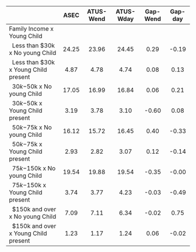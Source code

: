 
|                      |         ASEC |    ATUS-Wend |    ATUS-Wday |     Gap-Wend |      Gap-day |
| -------------------- | :----------: | :----------: | :----------: | :----------: | :----------: |
| Family Income x Young Child |              |              |              |              |              |
| &nbsp;&nbsp;Less than $30k x No young Child |        24.25 |        23.96 |        24.45 |         0.29 |        -0.19 |
| &nbsp;&nbsp;Less than $30k x Young Child present |         4.87 |         4.78 |         4.74 |         0.08 |         0.13 |
| &nbsp;&nbsp;$30k-$50k x No young Child |        17.05 |        16.99 |        16.84 |         0.06 |         0.21 |
| &nbsp;&nbsp;$30k-$50k x Young Child present |         3.19 |         3.78 |         3.10 |        -0.60 |         0.08 |
| &nbsp;&nbsp;$50k-$75k x No young Child |        16.12 |        15.72 |        16.45 |         0.40 |        -0.33 |
| &nbsp;&nbsp;$50k-$75k x Young Child present |         2.93 |         2.82 |         3.07 |         0.12 |        -0.14 |
| &nbsp;&nbsp;$75k-$150k x No young Child |        19.54 |        19.88 |        19.54 |        -0.35 |        -0.00 |
| &nbsp;&nbsp;$75k-$150k x Young Child present |         3.74 |         3.77 |         4.23 |        -0.03 |        -0.49 |
| &nbsp;&nbsp;$150k and over x No young Child |         7.09 |         7.11 |         6.34 |        -0.02 |         0.75 |
| &nbsp;&nbsp;$150k and over x Young Child present |         1.23 |         1.17 |         1.24 |         0.06 |        -0.02 |

